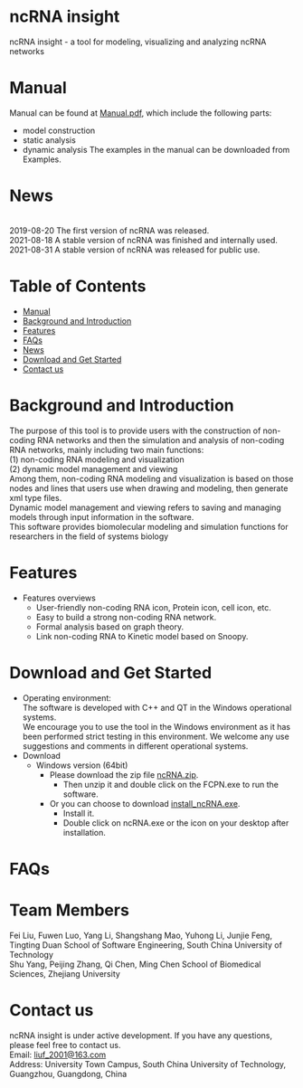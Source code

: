 # ncRNA insight 
ncRNA insight - a tool for modeling, visualizing and analyzing ncRNA networks
# Manual       
Manual can be found at [Manual.pdf](https://github.com/liufei2016/ncRNA/blob/master/Manual.pdf), which include the following parts:
- model construction
- static analysis
- dynamic analysis
The examples in the manual can be downloaded from Examples.
# News
<br>2019-08-20 The first version of ncRNA was released.
<br>2021-08-18 A stable version of ncRNA was finished and internally used.
<br>2021-08-31 A stable version of ncRNA was released for public use.
# Table of Contents
- [Manual](#manual)
- [Background and Introduction](#background-and-introduction)
- [Features](#features)
- [FAQs](#faqs)
- [News](#news)
- [Download and Get Started](#download-and-get-started)
- [Contact us](#contact-us)
# Background and Introduction
The purpose of this tool is to provide users with the construction of non-coding RNA networks and then the simulation and analysis of non-coding RNA networks, mainly including two main functions: 
<br>(1) non-coding RNA modeling and visualization
<br>(2) dynamic model management and viewing
<br>Among them, non-coding RNA modeling and visualization is based on those nodes and lines that users use when drawing and modeling, then generate xml type files.
<br>Dynamic model management and viewing refers to saving and managing models through input information in the software. 
<br>This software provides biomolecular modeling and simulation functions for researchers in the field of systems biology
# Features
- Features overviews
   - User-friendly non-coding RNA icon, Protein icon, cell icon, etc. 
   - Easy to build a strong non-coding RNA network. 
   - Formal analysis based on graph theory. 
   - Link non-coding RNA to Kinetic model based on Snoopy.
# Download and Get Started
- Operating environment:
<br>The software is developed with C++ and QT in the Windows operational systems. 
<br>We encourage you to use the tool in the Windows environment as it has been performed strict testing in this environment. We welcome any use suggestions and comments in different operational systems. 
- Download
   - Windows version (64bit) 
      - Please download the zip file [ncRNA.zip](https://github.com/liufei2016/ncRNA/blob/master/ncRNA.zip). 
         - Then unzip it and double click on the FCPN.exe to run the software.
      - Or you can choose to download [install_ncRNA.exe](https://github.com/liufei2016/ncRNA/blob/master/install_ncRNA.exe). 
         - Install it.
         - Double click on ncRNA.exe or the icon on your desktop after installation.
# FAQs
# Team Members
Fei Liu, Fuwen Luo, Yang Li, Shangshang Mao, Yuhong Li, Junjie Feng, Tingting Duan
School of Software Engineering, 
South China University of Technology
<br>Shu Yang, Peijing Zhang, Qi Chen, Ming Chen
School of Biomedical Sciences,
Zhejiang University
# Contact us
ncRNA insight is under active development. If you have any questions, please feel free to contact us. 
<br>  Email: liuf_2001@163.com
<br>  Address: University Town Campus, South China University of Technology, Guangzhou, Guangdong, China  
